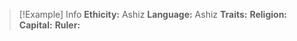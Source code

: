 > [!Example] Info
> **Ethicity:** Ashiz
> **Language:** Ashiz
> **Traits:** 
> **Religion:** 
> **Capital:** 
> **Ruler:**
